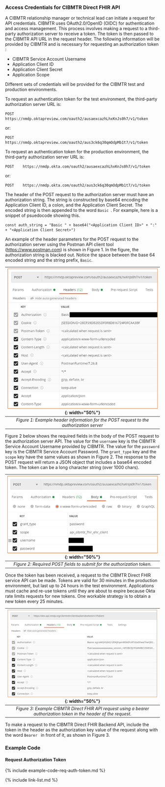 ### Access Credentials for CIBMTR Direct FHIR API
A CIBMTR relationship manager or technical lead can initiate a request for API credentials.  CIBMTR uses OAuth2.0/OpenID (OIDC) for authentication and access management.  This process involves making a request to a third-party authorization server to receive a token.  The token is then passed to the CIBMTR API URL in the request header.  The following information will be provided by CIBMTR and is necessary for requesting an authorization token : 

- CIBMTR Service Account Username
- Application Client ID
- Application Client Secret
- Application Scope

Different sets of credentials will be provided for the CIBMTR test and production environments.  

To request an authentication token for the test environment, the third-party authorization server URL is:
~~~
POST    https://nmdp.oktapreview.com/oauth2/ausaexcazhLhxKnJs0h7/v1/token
~~~
or:

~~~
POST    https://nmdp.oktapreview.com/oauth2/aus3ck6q30qmOdpMb1t7/v1/token
~~~


To request an authentication token for the production environment, the third-party authorization server URL is: 

~~~
POST    https://nmdp.okta.com/oauth2/ausaexcazhLhxKnJs0h7/v1/token
~~~
or:
~~~
POST    https://nmdp.okta.com/oauth2/aus3ck6q30qmOdpMb1t7/v1/token
~~~

The header of the POST request to the authorization server must have an authorization string.  The string is constructed by base64 encoding the Application Client ID, a colon, and the Application Client Secret.  The encoded string is then appended to the word `Basic `.  For example, here is a snippet of psuedocode showing this. 

~~~
const auth_string = "Basic " + base64("<Application Client ID>" + ":" + "<Application Client Secret>")
~~~

An example of the header parameters for the POST request to the authorization server using the Postman API client tool (https://www.postman.com) is shown in Figure 1.  In the figure, the authorization string is blacked out.  Notice the space between the base 64 encoded string and the string prefix, `Basic`.   

|![Figure 1](dfhir_r3_figure01.png){: width="50%"} |
|:--:|
| <i>Figure 1: Example header information for the POST request to the authorization server</i>|


Figure 2 below shows the required fields in the body of the POST request to the authorization server API. The value for the `username` key is the CIBMTR Service Account Username provided by CIBMTR.   The value for the `password` key is the CIBMTR Service Account Password.  The `grant_type` key and the `scope` key have the same values as shown in Figure 2.  The response to the POST request will return a JSON object that includes a base64 encoded token.  The token can be a long character string (over 1000 chars). 

|![Figure 2](dfhir_r3_figure02.png){: width="50%"}|
|:--:|
| <i>Figure 2: Required POST fields to submit for the authorization token.</i>|

Once the token has been received, a request to the CIBMTR Direct FHIR service API can be made. Tokens are valid for 30 minutes in the production environment, but last up to 24 hours in the test environment.  Applications must cache and re-use tokens until they are about to expire because Okta rate limits requests for new tokens. One workable strategy is to obtain a new token every 25 minutes. 

|![Figure 3](dfhir_r3_figure03.png){: width="50%"}|
|:--:|
| <i>Figure 3: Example CIBMTR Direct FHIR API request using a bearer authorization token in the header of the request.</i>|

To make a request to the CIBMTR Direct FHIR Backend API, include the token in the header as the authorization key value of the request along with the word `Bearer ` in front of it, as shown in Figure 3.

### Example Code

#### Request Authorization Token
{% include example-code-req-auth-token.md %}

{% include link-list.md %}